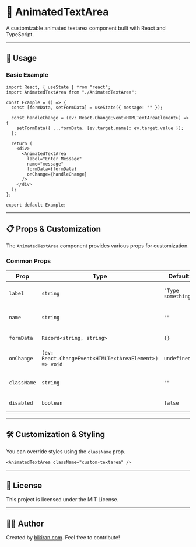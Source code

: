 # 📝 AnimatedTextArea

A customizable animated textarea component built with React and TypeScript.

---

## 🚀 Usage

### **Basic Example**

```tsx
import React, { useState } from "react";
import AnimatedTextArea from "./AnimatedTextArea";

const Example = () => {
  const [formData, setFormData] = useState({ message: "" });

  const handleChange = (ev: React.ChangeEvent<HTMLTextAreaElement>) => {
    setFormData({ ...formData, [ev.target.name]: ev.target.value });
  };

  return (
    <div>
      <AnimatedTextArea
        label="Enter Message"
        name="message"
        formData={formData}
        onChange={handleChange}
      />
    </div>
  );
};

export default Example;
```

---

## 📋 **Props & Customization**

The `AnimatedTextArea` component provides various props for customization.

### **Common Props**

| Prop        | Type                                                   | Default            | Description                     | Required? |
| ----------- | ------------------------------------------------------ | ------------------ | ------------------------------- | --------- |
| `label`     | `string`                                               | `"Type something"` | Label for the input field       | ✅ Yes    |
| `name`      | `string`                                               | `""`               | Name attribute for the textarea | ✅ Yes    |
| `formData`  | `Record<string, string>`                               | `{}`               | Form data object                | ✅ Yes    |
| `onChange`  | `(ev: React.ChangeEvent<HTMLTextAreaElement>) => void` | `undefined`        | Change event handler            | ✅ Yes    |
| `className` | `string`                                               | `""`               | Additional CSS classes          | ❌ No     |
| `disabled`  | `boolean`                                              | `false`            | Disables the textarea           | ❌ No     |

---

## 🛠 **Customization & Styling**

You can override styles using the `className` prop.

```tsx
<AnimatedTextArea className="custom-textarea" />
```

---

## 🔗 **License**

This project is licensed under the MIT License.

---

## 👨‍💻 **Author**

Created by [bikiran.com](https://bikiran.com). Feel free to contribute!
